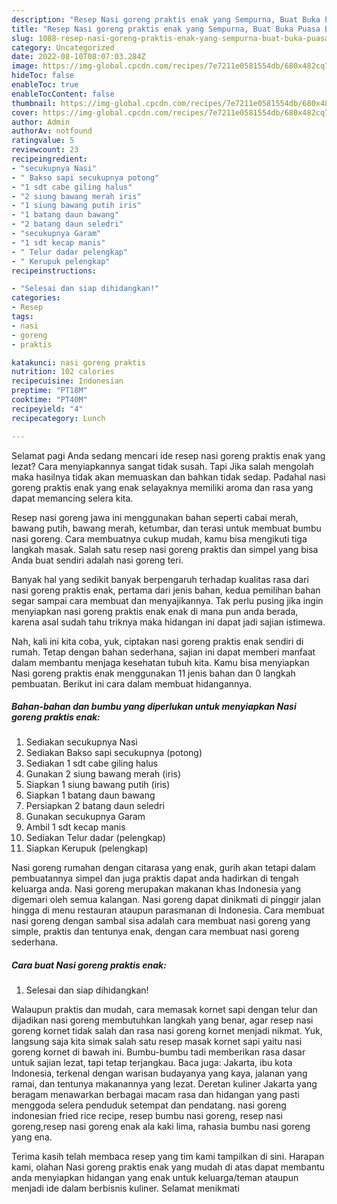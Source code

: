 ```yaml
---
description: "Resep Nasi goreng praktis enak yang Sempurna, Buat Buka Puasa Bisa Manjain Lidah"
title: "Resep Nasi goreng praktis enak yang Sempurna, Buat Buka Puasa Bisa Manjain Lidah"
slug: 1088-resep-nasi-goreng-praktis-enak-yang-sempurna-buat-buka-puasa-bisa-manjain-lidah
category: Uncategorized
date: 2022-08-10T08:07:03.284Z
image: https://img-global.cpcdn.com/recipes/7e7211e0581554db/680x482cq70/nasi-goreng-praktis-enak-foto-resep-utama.jpg
hideToc: false
enableToc: true
enableTocContent: false
thumbnail: https://img-global.cpcdn.com/recipes/7e7211e0581554db/680x482cq70/nasi-goreng-praktis-enak-foto-resep-utama.jpg
cover: https://img-global.cpcdn.com/recipes/7e7211e0581554db/680x482cq70/nasi-goreng-praktis-enak-foto-resep-utama.jpg
author: Admin
authorAv: notfound
ratingvalue: 5
reviewcount: 23
recipeingredient:
- "secukupnya Nasi"
- " Bakso sapi secukupnya potong"
- "1 sdt cabe giling halus"
- "2 siung bawang merah iris"
- "1 siung bawang putih iris"
- "1 batang daun bawang"
- "2 batang daun seledri"
- "secukupnya Garam"
- "1 sdt kecap manis"
- " Telur dadar pelengkap"
- " Kerupuk pelengkap"
recipeinstructions:

- "Selesai dan siap dihidangkan!"
categories:
- Resep
tags:
- nasi
- goreng
- praktis

katakunci: nasi goreng praktis 
nutrition: 102 calories
recipecuisine: Indonesian
preptime: "PT18M"
cooktime: "PT40M"
recipeyield: "4"
recipecategory: Lunch

---
```



Selamat pagi Anda sedang mencari ide resep nasi goreng praktis enak yang lezat? Cara menyiapkannya sangat tidak susah. Tapi Jika salah mengolah maka hasilnya tidak akan memuaskan dan bahkan tidak sedap. Padahal nasi goreng praktis enak yang enak selayaknya memiliki aroma dan rasa yang dapat memancing selera kita.


Resep nasi goreng jawa ini menggunakan bahan seperti cabai merah, bawang putih, bawang merah, ketumbar, dan terasi untuk membuat bumbu nasi goreng. Cara membuatnya cukup mudah, kamu bisa mengikuti tiga langkah masak. Salah satu resep nasi goreng praktis dan simpel yang bisa Anda buat sendiri adalah nasi goreng teri.

Banyak hal yang sedikit banyak berpengaruh terhadap kualitas rasa dari nasi goreng praktis enak, pertama dari jenis bahan, kedua pemilihan bahan segar sampai cara membuat dan menyajikannya. Tak perlu pusing jika ingin menyiapkan nasi goreng praktis enak enak di mana pun anda berada, karena asal sudah tahu triknya maka hidangan ini dapat jadi sajian istimewa.


Nah, kali ini kita coba, yuk, ciptakan nasi goreng praktis enak sendiri di rumah. Tetap dengan bahan sederhana, sajian ini dapat memberi manfaat dalam membantu menjaga kesehatan tubuh kita. Kamu bisa menyiapkan Nasi goreng praktis enak menggunakan 11 jenis bahan dan 0 langkah pembuatan. Berikut ini cara dalam membuat hidangannya.

<!--inarticleads1-->

##### Bahan-bahan dan bumbu yang diperlukan untuk menyiapkan Nasi goreng praktis enak:

1. Sediakan secukupnya Nasi
1. Sediakan  Bakso sapi secukupnya (potong)
1. Sediakan 1 sdt cabe giling halus
1. Gunakan 2 siung bawang merah (iris)
1. Siapkan 1 siung bawang putih (iris)
1. Siapkan 1 batang daun bawang
1. Persiapkan 2 batang daun seledri
1. Gunakan secukupnya Garam
1. Ambil 1 sdt kecap manis
1. Sediakan  Telur dadar (pelengkap)
1. Siapkan  Kerupuk (pelengkap)


Nasi goreng rumahan dengan citarasa yang enak, gurih akan tetapi dalam pembuatannya simpel dan juga praktis dapat anda hadirkan di tengah keluarga anda. Nasi goreng merupakan makanan khas Indonesia yang digemari oleh semua kalangan. Nasi goreng dapat dinikmati di pinggir jalan hingga di menu restauran ataupun parasmanan di Indonesia. Cara membuat nasi goreng dengan sambal sisa adalah cara membuat nasi goreng yang simple, praktis dan tentunya enak, dengan cara membuat nasi goreng sederhana. 

<!--inarticleads2-->

##### Cara buat Nasi goreng praktis enak:


1. Selesai dan siap dihidangkan!

Walaupun praktis dan mudah, cara memasak kornet sapi dengan telur dan dijadikan nasi goreng membutuhkan langkah yang benar, agar resep nasi goreng kornet tidak salah dan rasa nasi goreng kornet menjadi nikmat. Yuk, langsung saja kita simak salah satu resep masak kornet sapi yaitu nasi goreng kornet di bawah ini. Bumbu-bumbu tadi memberikan rasa dasar untuk sajian lezat, tapi tetap terjangkau. Baca juga: Jakarta, ibu kota Indonesia, terkenal dengan warisan budayanya yang kaya, jalanan yang ramai, dan tentunya makanannya yang lezat. Deretan kuliner Jakarta yang beragam menawarkan berbagai macam rasa dan hidangan yang pasti menggoda selera penduduk setempat dan pendatang. nasi goreng indonesian fried rice recipe, resep bumbu nasi goreng, resep nasi goreng,resep nasi goreng enak ala kaki lima, rahasia bumbu nasi goreng yang ena. 

Terima kasih telah membaca resep yang tim kami tampilkan di sini. Harapan kami, olahan Nasi goreng praktis enak yang mudah di atas dapat membantu anda menyiapkan hidangan yang enak untuk keluarga/teman ataupun menjadi ide dalam berbisnis kuliner. Selamat menikmati
